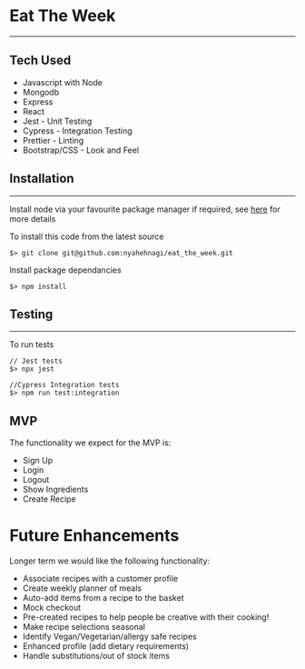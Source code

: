 # Eat The Week

---

## Tech Used

- Javascript with Node
- Mongodb
- Express
- React
- Jest - Unit Testing
- Cypress - Integration Testing
- Prettier - Linting
- Bootstrap/CSS - Look and Feel

## Installation

---

Install node via your favourite package manager if required, see [here](https://nodejs.org/en/ "Node") for more details

To install this code from the latest source

```
$> git clone git@github.com:nyahehnagi/eat_the_week.git

```

Install package dependancies

```
$> npm install
```

## Testing

---

To run tests

```
// Jest tests
$> npx jest

//Cypress Integration tests
$> npm run test:integration

```

## MVP

The functionality we expect for the MVP is:

* Sign Up
* Login
* Logout
* Show Ingredients
* Create Recipe

# Future Enhancements

Longer term we would like the following functionality:

* Associate recipes with a customer profile
* Create weekly planner of meals
* Auto-add items from a recipe to the basket
* Mock checkout
* Pre-created recipes to help people be creative with their cooking!
* Make recipe selections seasonal
* Identify Vegan/Vegetarian/allergy safe recipes
* Enhanced profile (add dietary requirements)
* Handle substitutions/out of stock items